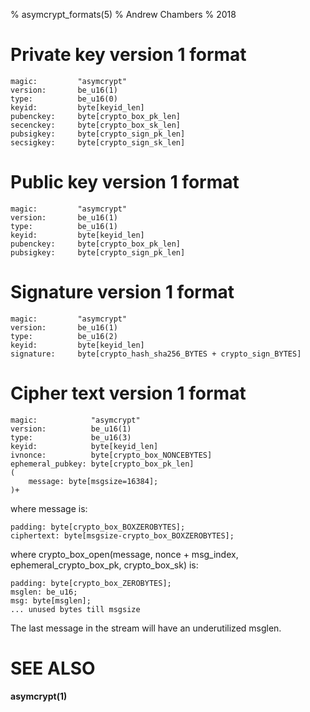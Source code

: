 % asymcrypt_formats(5)
% Andrew Chambers
% 2018

# Private key version 1 format

```
magic:         "asymcrypt"
version:       be_u16(1)
type:          be_u16(0)
keyid:         byte[keyid_len]
pubenckey:     byte[crypto_box_pk_len]
secenckey:     byte[crypto_box_sk_len]
pubsigkey:     byte[crypto_sign_pk_len]
secsigkey:     byte[crypto_sign_sk_len]
```

# Public key version 1 format

```
magic:         "asymcrypt"
version:       be_u16(1)
type:          be_u16(1)
keyid:         byte[keyid_len]
pubenckey:     byte[crypto_box_pk_len]
pubsigkey:     byte[crypto_sign_pk_len]
```

# Signature version 1 format

```
magic:         "asymcrypt"
version:       be_u16(1)
type:          be_u16(2)
keyid:         byte[keyid_len]
signature:     byte[crypto_hash_sha256_BYTES + crypto_sign_BYTES]
```

# Cipher text version 1 format

```
magic:            "asymcrypt"
version:          be_u16(1)
type:             be_u16(3)
keyid:            byte[keyid_len]
ivnonce:          byte[crypto_box_NONCEBYTES]
ephemeral_pubkey: byte[crypto_box_pk_len]
(
	message: byte[msgsize=16384];
)+
```

where message is:

```
padding: byte[crypto_box_BOXZEROBYTES];
ciphertext: byte[msgsize-crypto_box_BOXZEROBYTES];
```

where crypto_box_open(message, nonce + msg_index, ephemeral_crypto_box_pk, crypto_box_sk) is:

```
padding: byte[crypto_box_ZEROBYTES];
msglen: be_u16;
msg: byte[msglen];
... unused bytes till msgsize
```

The last message in the stream will have an underutilized msglen.


# SEE ALSO

**asymcrypt(1)**
